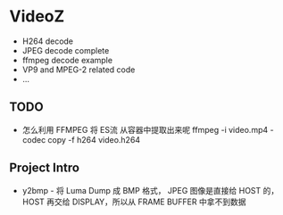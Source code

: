 # VideoZ

* H264 decode
* JPEG decode complete
* ffmpeg decode example
* VP9 and MPEG-2 related code
* ...

## TODO

* 怎么利用 FFMPEG 将 ES流 从容器中提取出来呢
    ffmpeg -i video.mp4 -codec copy -f h264 video.h264

## Project Intro

* y2bmp - 将 Luma Dump 成 BMP 格式， JPEG 图像是直接给 HOST 的， HOST 再交给 DISPLAY，所以从 FRAME BUFFER 中拿不到数据